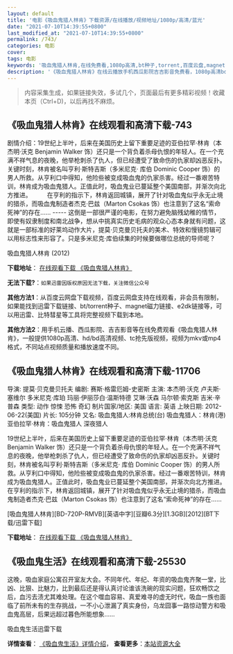 ```yaml
---
layout: default
title: '电影《吸血鬼猎人林肯》下载资源/在线播放/视频地址/1080p/高清/蓝光'
date: "2021-07-10T14:39:55+0800"
last_modified_at: "2021-07-10T14:39:55+0800"
permalink: /743/
categories: 电影
cover:
tags: 电影
keywords: '吸血鬼猎人林肯,在线免费看,1080p高清,bt种子,torrent,百度云盘,magnet,磁力链,迅雷下载资源'
description: '《吸血鬼猎人林肯》在线云播放手机西瓜影院吉吉影音免费看，1080p高清bd/hd未删减完整版和tc抢先枪版，mkv/mp4格式，附带bt/torrent种子、magnet/磁力链、百度云盘、网盘资源迅雷下载链接'
---
```


>内容采集生成，如果链接失效，多试几个，页面最后有更多精彩视频！收藏本页（Ctrl+D)，以后再找不麻烦。


## 《吸血鬼猎人林肯》在线观看和高清下载-743

剧情介绍：19世纪上半叶，后来在美国历史上留下重要足迹的亚伯拉罕·林肯（本杰明·沃克 Benjamin Walker 饰）还只是一个背负着杀母仇恨的年轻人。在一个充满不祥气息的夜晚，他举枪刺杀了仇人，但已经遭受了致命伤的仇家却凶恶反扑。关键时刻，林肯被名叫亨利·斯特吉斯（多米尼克· 库伯 Dominic Cooper 饰）的男人所救。从亨利口中得知，他险些被变成吸血鬼的仇家杀害。经过一番艰苦特训，林肯成为吸血鬼猎人。正值此时，吸血鬼业已蔓延整个美国南部，并渐次向北方推进。  　　在亨利的指示下，林肯返回城镇，展开了针对吸血鬼似乎永无止境的猎杀，而吸血鬼制造者杰克·巴兹（Marton Csokas 饰）也注意到了这名“索命死神”的存在…… ----- 这倒是一部很严谨的电影，在努力避免脑残幼稚的情节，即使有奴隶制度和南北战争，想从中挑真实历史毛病的观众心态本身就有问题，这就是一部标准的好莱坞动作大片，提莫·贝克曼贝托夫的美术、特效和慢镜剪辑可以用标志性来形容了。只是多米尼克·库伯续集的时候要做哪位总统的导师呢？


吸血鬼猎人林肯 (2012)

**下载地址**： [在线观看下载 《吸血鬼猎人林肯》](https://www.btbtdy.me/btdy/dy5878.html) 


**无法下载?**：`如果迅雷因版权原因无法下载，关注微信公众号 `

**其他方法1**：从百度云网盘下载视频，百度云网盘支持在线观看，非会员有限制，如果能找到迅雷下载链接、bt/torrent种子、magnet磁力链接、e2dk链接等，可以用迅雷、比特彗星等工具将完整视频下载到本地。

**其他方法2**：用手机云播、西瓜影院、吉吉影音等在线免费观看《吸血鬼猎人林肯》，一般提供1080p高清、hd/bd高清视频、tc抢先版视频，视频为mkv或mp4格式，不同站点视频质量和播放速度不同。


## 《吸血鬼猎人林肯》在线观看和高清下载-11706

导演: 提莫·贝克曼贝托夫 编剧: 赛斯·格雷厄姆-史密斯 主演: 本杰明·沃克 卢夫斯·塞维尔 多米尼克·库珀 玛丽·伊丽莎白·温斯特德 艾琳·沃森 马尔顿·索克斯 吉米·辛普森 类型: 动作 惊悚 恐怖 奇幻 制片国家/地区: 美国 语言: 英语 上映日期: 2012-06-22(美国) 片长: 105分钟 又名: 吸血鬼猎人:林肯总统(台) 吸血鬼猎人：林肯(港) 亚伯拉罕·林肯：吸血鬼猎人 深夜猎人

19世纪上半叶，后来在美国历史上留下重要足迹的亚伯拉罕·林肯（本杰明·沃克 Benjamin Walker 饰）还只是一个背负着杀母仇恨的年轻人。在一个充满不祥气息的夜晚，他举枪刺杀了仇人，但已经遭受了致命伤的仇家却凶恶反扑。关键时刻，林肯被名叫亨利·斯特吉斯（多米尼克· 库伯 Dominic Cooper 饰）的男人所救。从亨利口中得知，他险些被变成吸血鬼的仇家杀害。经过一番艰苦特训，林肯成为吸血鬼猎人。正值此时，吸血鬼业已蔓延整个美国南部，并渐次向北方推进。 在亨利的指示下，林肯返回城镇，展开了针对吸血鬼似乎永无止境的猎杀，而吸血鬼制造者杰克·巴兹（Marton Csokas 饰）也注意到了这名“索命死神”的存在……


[吸血鬼猎人林肯][BD-720P-RMVB][英语中字][豆瓣6.3分][1.3GB][2012][BT下载/迅雷下载]

**下载地址**： [在线观看下载 《吸血鬼猎人林肯》](https://www.btdx8.com/torrent/vampire_hunter_2012.html) 


## 《吸血鬼生活》在线观看和高清下载-25530

这晚，吸血家庭公寓召开室友大会。不同年代、年纪、年资的吸血鬼齐聚一堂，比凶、比狠、比魅力，比到最后还是得认真讨论谁该洗碗的现实问题，狂欢畅饮之后，血污去渍尤其难处理。在这个噬血容易、真爱难寻的虚无时代，吸血一族也面临了前所未有的生存挑战，一不小心泄漏了真实身份，乌龙囧事一路惊动警方和吸血鬼高层，后果远超过暮色所能想象&hellip;…


吸血鬼生活迅雷下载

**详情查看**： [《吸血鬼生活》详情介绍](/movie/25530/)， **查看更多**：[本站资源大全](/movie/t/all/)

